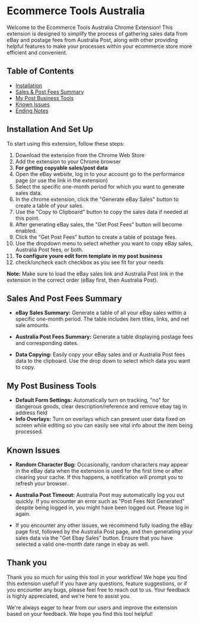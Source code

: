 # Ecommerce Tools Australia

Welcome to the Ecommerce Tools Australia Chrome Extension! This extension is designed to simplify the process of gathering sales data from eBay and postage fees from Australia Post, along with other providing helpful features to make your processes within your ecommerce store more efficient and convenient. 

## Table of Contents

- [Installation](#installation-and-set-up)
- [Sales & Post Fees Summary](#sales-and-post-fees-summary)
- [My Post Business Tools](#My-Post-Business-Tools)
- [Known Issues](#known-issues)
- [Ending Notes](#thank-you)

## Installation And Set Up

To start using this extension, follow these steps:

1. Download the extension from the Chrome Web Store 
2. Add the extension to your Chrome browser
3. **For getting copyable sales/post data**
4. Open the eBay website, log in to your account go to the performance page (or use the link in the extension)
5. Select the specific one-month period for which you want to generate sales data.
6. In the chrome extension, click the "Generate eBay Sales" button to create a table of your sales.
7. Use the "Copy to Clipboard" button to copy the sales data if needed at this point.
8. After generating eBay sales, the "Get Post Fees" button will become enabled.
9. Click the "Get Post Fees" button to create a table of postage fees.
10. Use the dropdown menu to select whether you want to copy eBay sales, Australia Post fees, or both.
11. **To configure youre edit form template in my post business**
12. check/uncheck each checkbox as you see fit for your needs

**Note:** Make sure to load the eBay sales link and Australia Post link in the extension in the correct order (eBay first, then Australia Post).

## Sales And Post Fees Summary

- **eBay Sales Summary:** Generate a table of all your eBay sales within a specific one-month period. The table includes item titles, links, and net sale amounts.

- **Australia Post Fees Summary:** Generate a table displaying postage fees and corresponding dates. 

- **Data Copying:** Easily copy your eBay sales and or Australia Post fees data to the clipboard. Use the drop down to select which data you want to copy.

## My Post Business Tools

- **Default Form Settings:** Automatically turn on tracking, "no" for dangerous goods, clear description/reference and remove ebay tag in address field
- **Info Overlays:** Turn on overlays which can present user data fixed on screen while editing so you can easily see vital info about the item being processed.

## Known Issues

- **Random Character Bug:** Occasionally, random characters may appear in the eBay data when the extension is used for the first time or after clearing your cache. If this happens, a notification will prompt you to refresh your browser.

- **Australia Post Timeout:** Australia Post may automatically log you out quickly. If you encounter an error such as "Post Fees Not Generated" despite being logged in, you might have been logged out. Please log in again.

- If you encounter any other issues, we recommend fully loading the eBay page first, followed by the Australia Post page, and then generating your sales data via the "Get Ebay Sales" button. Ensure that you have selected a valid one-month date range in ebay as well.

## Thank you

Thank you so much for using this tool in your workflow! We hope you find this extension useful! If you have any questions, feature suggestions, or if you encounter any bugs, please feel free to reach out to us. Your feedback is highly appreciated, and we're here to assist you.

We're always eager to hear from our users and improve the extension based on your feedback. We hope you find this tool helpful!
